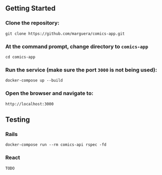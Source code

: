 ## Getting Started

### Clone the repository:
```
git clone https://github.com/marguera/comics-app.git
```

### At the command prompt, change directory to `comics-app` 
```
cd comics-app
```

### Run the service (make sure the port `3000` is not being used):
```
docker-compose up --build
```

### Open the browser and navigate to:
```
http://localhost:3000
```

## Testing

### Rails
```
docker-compose run --rm comics-api rspec -fd
```

### React
```
TODO
```
